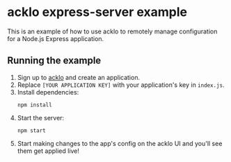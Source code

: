# acklo express-server example

This is an example of how to use acklo to remotely manage configuration for a Node.js Express application.

## Running the example

1. Sign up to [acklo](https://acklo.app) and create an application.
1. Replace `[YOUR APPLICATION KEY]` with your application's key in `index.js`.
1. Install dependencies:
   ```shell
   npm install
   ```
1. Start the server:
   ```shell
   npm start
   ```
1. Start making changes to the app's config on the acklo UI and you'll see them
   get applied live!
